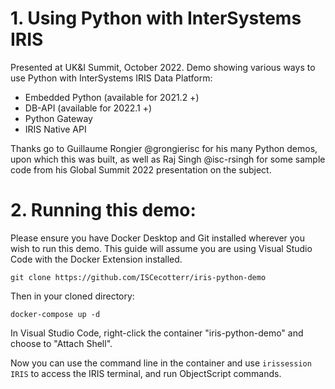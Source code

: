 # 1. Using Python with InterSystems IRIS
Presented at UK&I Summit, October 2022.
Demo showing various ways to use Python with InterSystems IRIS Data Platform:
* Embedded Python (available for 2021.2 +)
* DB-API (available for 2022.1 +)
* Python Gateway
* IRIS Native API

Thanks go to Guillaume Rongier @grongierisc for his many Python demos, upon which this was built, as well as Raj Singh @isc-rsingh for some sample code from his Global Summit 2022 presentation on the subject.

# 2. Running this demo:
Please ensure you have Docker Desktop and Git installed wherever you wish to run this demo. This guide will assume you are using Visual Studio Code with the Docker Extension installed.
```
git clone https://github.com/ISCecotterr/iris-python-demo
```

Then in your cloned directory:
```
docker-compose up -d
```

In Visual Studio Code, right-click the container "iris-python-demo" and choose to "Attach Shell".

Now you can use the command line in the container and use ```irissession IRIS``` to access the IRIS terminal, and run ObjectScript commands.